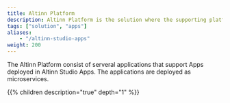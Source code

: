 ```yaml
---
title: Altinn Platform
description: Altinn Platform is the solution where the supporting platform functionality resides
tags: ["solution", "apps"]
aliases:
    - "/altinn-studio-apps"
weight: 200
---
```



The Altinn Platform consist of serveral applications that support Apps deployed in Altinn Studio Apps.
The applications are deployed as microservices.

{{% children description="true" depth="1" %}}